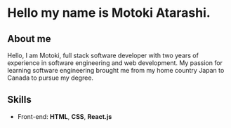 # Hello my name is Motoki Atarashi.

## About me
Hello, I am Motoki, full stack software developer with two years of experience in software engineering and web development. My passion for learning software engineering brought me from my home country Japan to Canada to pursue my degree.

## Skills

+ Front-end: **HTML**, **CSS**, **React.js**
